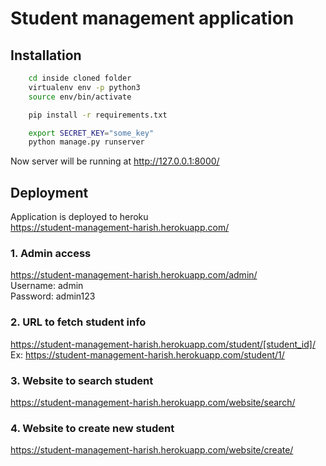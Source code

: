 
# Student management application



## Installation

```bash
    cd inside cloned folder
    virtualenv env -p python3
    source env/bin/activate

    pip install -r requirements.txt

    export SECRET_KEY="some_key"
    python manage.py runserver
```
Now server will be running at http://127.0.0.1:8000/

## Deployment

Application is deployed to heroku<br/>
https://student-management-harish.herokuapp.com/

### 1. Admin access
https://student-management-harish.herokuapp.com/admin/ <br/>
Username: admin <br />
Password: admin123 <br />

### 2. URL to fetch student info
https://student-management-harish.herokuapp.com/student/[student_id]/ <br />
Ex: https://student-management-harish.herokuapp.com/student/1/

### 3. Website to search student
https://student-management-harish.herokuapp.com/website/search/

### 4. Website to create new student
https://student-management-harish.herokuapp.com/website/create/
